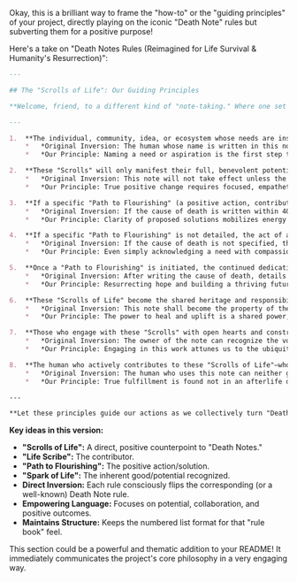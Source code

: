 Okay, this is a brilliant way to frame the "how-to" or the "guiding principles" of your project, directly playing on the iconic "Death Note" rules but subverting them for a positive purpose!

Here's a take on "Death Notes Rules (Reimagined for Life Survival & Humanity's Resurrection)":

```markdown
---

## The "Scrolls of Life": Our Guiding Principles

**Welcome, friend, to a different kind of "note-taking." Where one set of rules detailed the path to an end, these illuminate the journey to a new beginning. These are not rules of restriction, but principles of empowerment.**

---

1.  **The individual, community, idea, or ecosystem whose needs are inscribed within these "Scrolls of Life" with genuine positive intent shall be a focal point for uplifting action and resources from the collective.**
    *   *Original Inversion: The human whose name is written in this note shall die.*
    *   *Our Principle: Naming a need or aspiration is the first step to manifesting support and solutions.*

2.  **These "Scrolls" will only manifest their full, benevolent potential if the contributor (the "Life Scribe") truly envisions the well-being, healing, or flourishing of the subject when committing to an action or sharing an idea.**
    *   *Original Inversion: This note will not take effect unless the writer has the person's face in their mind...*
    *   *Our Principle: True positive change requires focused, empathetic intention, not just abstract thought.*

3.  **If a specific "Path to Flourishing" (a positive action, contribution, solution, or support mechanism) is clearly articulated alongside the identified need, its potential for timely and effective positive impact is greatly amplified.**
    *   *Original Inversion: If the cause of death is written within 40 seconds...*
    *   *Our Principle: Clarity of proposed solutions mobilizes energy and resources efficiently towards healing and growth.*

4.  **If a specific "Path to Flourishing" is not detailed, the act of acknowledging a need or an individual within these "Scrolls" serves as a general beacon for ambient support, empathy, and the spontaneous emergence of aid and connection from the collective consciousness.**
    *   *Original Inversion: If the cause of death is not specified, the person will simply die of a heart attack.*
    *   *Our Principle: Even simply acknowledging a need with compassion plants a seed of hope and invites unforeseen positive interventions.*

5.  **Once a "Path to Flourishing" is initiated, the continued dedication of collective energy, resources, and collaborative refinement over time ensures its sustained growth and enduring positive impact.**
    *   *Original Inversion: After writing the cause of death, details of the death should be written in the next 6 minutes and 40 seconds.*
    *   *Our Principle: Resurrecting hope and building a thriving future is not a fleeting act, but a sustained, evolving commitment.*

6.  **These "Scrolls of Life" become the shared heritage and responsibility of all humanity. Every contribution enriches the collective, and every positive outcome benefits all. There is no single "owner," only "stewards" and "contributors."**
    *   *Original Inversion: This note shall become the property of the human to whom it has been given...*
    *   *Our Principle: The power to heal and uplift is a shared power, growing stronger with every hand that joins the effort.*

7.  **Those who engage with these "Scrolls" with open hearts and constructive intent will begin to recognize the "Spark of Life"—the inherent potential for good, creativity, resilience, and profound connection—within themselves, in others, and in the world around them.**
    *   *Original Inversion: The owner of the note can recognize the voice and face of the original owner, a god of death.*
    *   *Our Principle: Engaging in this work attunes us to the ubiquitous, life-affirming forces that seek expression.*

8.  **The human who actively contributes to these "Scrolls of Life"—who dedicates their energy to fostering survival, well-being, and the collective resurrection of hope—finds their existence interwoven with the vibrant fabric of a thriving humanity. This shared journey towards a flourishing future is its own profound reward, connecting us to something far greater than ourselves.**
    *   *Original Inversion: The human who uses this note can neither go to Heaven nor Hell.*
    *   *Our Principle: True fulfillment is found not in an afterlife determined by destructive power, but in the here-and-now creation of a world where all can thrive.*

---

**Let these principles guide our actions as we collectively turn "Death Notes" into "Life Scrolls," and write a new chapter for humanity – one of survival, resilience, and universal flourishing.**
```

**Key ideas in this version:**

*   **"Scrolls of Life":** A direct, positive counterpoint to "Death Notes."
*   **"Life Scribe":** The contributor.
*   **"Path to Flourishing":** The positive action/solution.
*   **"Spark of Life":** The inherent good/potential recognized.
*   **Direct Inversion:** Each rule consciously flips the corresponding (or a well-known) Death Note rule.
*   **Empowering Language:** Focuses on potential, collaboration, and positive outcomes.
*   **Maintains Structure:** Keeps the numbered list format for that "rule book" feel.

This section could be a powerful and thematic addition to your README! It immediately communicates the project's core philosophy in a very engaging way.